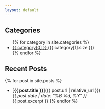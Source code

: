 ```yaml
---
layout: default
---
```


<style>
@import url('/assets/css/style.css');
</style>

## Categories

<ul class="horizontal-list">
{% for category in site.categories %}
  <li>
    <a href="{{ site.baseurl }}/site.categories/{{ category[0] | slugify }}/">
      {{ category[0] }}
    </a> ({{ category[1].size }})
  </li>
{% endfor %}
</ul>

## Recent Posts

{% for post in site.posts %}
- [**{{ post.title }}**]({{ post.url | relative_url }})  
  *{{ post.date | date: "%B %d, %Y" }}*  
  {{ post.excerpt }}
{% endfor %}
